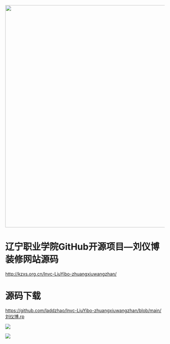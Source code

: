 <a href="https://github.com/laddzhao/lnvc-LiuYibo-zhuangxiuwangzhan"><img width="700" src="http://kzxs.org.cn/images/刘仪博装修网站.gif" /></a>

# 辽宁职业学院GitHub开源项目—刘仪博 装修网站源码
http://kzxs.org.cn/lnvc-LiuYibo-zhuangxiuwangzhan/


# 源码下载
https://github.com/laddzhao/lnvc-LiuYibo-zhuangxiuwangzhan/blob/main/刘仪博.rp



<p align="right">

<a href="https://github.com/laddzhao/lnvc-LiuYibo-zhuangxiuwangzhan"><img src="https://img.shields.io/badge/laddzhao-lnvc--LiuYibo--zhuangxiuwangzhan-orange"></a>

<a href="https://github.com/laddzhao/lnvc-LiuYibo-zhuangxiuwangzhan"><img src="https://img.shields.io/github/watchers/laddzhao/lnvc-LiuYibo-zhuangxiuwangzhan?label=%E6%9F%A5%E7%9C%8B%E4%BA%BA%E6%95%B0&style=plastic"></a>


</p>
